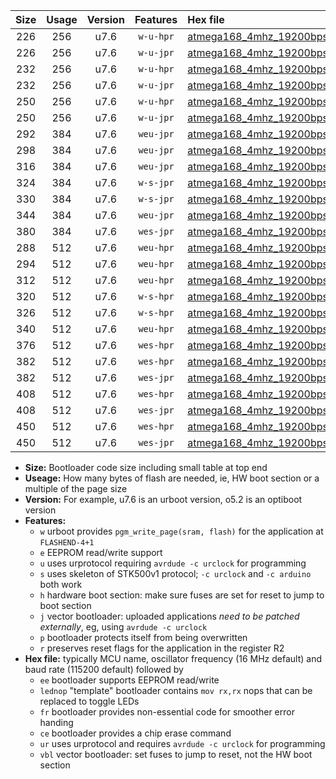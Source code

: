 |Size|Usage|Version|Features|Hex file|
|:-:|:-:|:-:|:-:|:--|
|226|256|u7.6|`w-u-hpr`|[atmega168_4mhz_19200bps_ur.hex](https://raw.githubusercontent.com/stefanrueger/urboot/main/atmega168_4mhz_19200bps_ur.hex)|
|226|256|u7.6|`w-u-jpr`|[atmega168_4mhz_19200bps_ur_vbl.hex](https://raw.githubusercontent.com/stefanrueger/urboot/main/atmega168_4mhz_19200bps_ur_vbl.hex)|
|232|256|u7.6|`w-u-hpr`|[atmega168_4mhz_19200bps_lednop_ur.hex](https://raw.githubusercontent.com/stefanrueger/urboot/main/atmega168_4mhz_19200bps_lednop_ur.hex)|
|232|256|u7.6|`w-u-jpr`|[atmega168_4mhz_19200bps_lednop_ur_vbl.hex](https://raw.githubusercontent.com/stefanrueger/urboot/main/atmega168_4mhz_19200bps_lednop_ur_vbl.hex)|
|250|256|u7.6|`w-u-hpr`|[atmega168_4mhz_19200bps_lednop_fr_ur.hex](https://raw.githubusercontent.com/stefanrueger/urboot/main/atmega168_4mhz_19200bps_lednop_fr_ur.hex)|
|250|256|u7.6|`w-u-jpr`|[atmega168_4mhz_19200bps_lednop_fr_ur_vbl.hex](https://raw.githubusercontent.com/stefanrueger/urboot/main/atmega168_4mhz_19200bps_lednop_fr_ur_vbl.hex)|
|292|384|u7.6|`weu-jpr`|[atmega168_4mhz_19200bps_ee_ur_vbl.hex](https://raw.githubusercontent.com/stefanrueger/urboot/main/atmega168_4mhz_19200bps_ee_ur_vbl.hex)|
|298|384|u7.6|`weu-jpr`|[atmega168_4mhz_19200bps_ee_lednop_ur_vbl.hex](https://raw.githubusercontent.com/stefanrueger/urboot/main/atmega168_4mhz_19200bps_ee_lednop_ur_vbl.hex)|
|316|384|u7.6|`weu-jpr`|[atmega168_4mhz_19200bps_ee_lednop_fr_ur_vbl.hex](https://raw.githubusercontent.com/stefanrueger/urboot/main/atmega168_4mhz_19200bps_ee_lednop_fr_ur_vbl.hex)|
|324|384|u7.6|`w-s-jpr`|[atmega168_4mhz_19200bps_vbl.hex](https://raw.githubusercontent.com/stefanrueger/urboot/main/atmega168_4mhz_19200bps_vbl.hex)|
|330|384|u7.6|`w-s-jpr`|[atmega168_4mhz_19200bps_lednop_vbl.hex](https://raw.githubusercontent.com/stefanrueger/urboot/main/atmega168_4mhz_19200bps_lednop_vbl.hex)|
|344|384|u7.6|`weu-jpr`|[atmega168_4mhz_19200bps_ee_lednop_fr_ce_ur_vbl.hex](https://raw.githubusercontent.com/stefanrueger/urboot/main/atmega168_4mhz_19200bps_ee_lednop_fr_ce_ur_vbl.hex)|
|380|384|u7.6|`wes-jpr`|[atmega168_4mhz_19200bps_ee_vbl.hex](https://raw.githubusercontent.com/stefanrueger/urboot/main/atmega168_4mhz_19200bps_ee_vbl.hex)|
|288|512|u7.6|`weu-hpr`|[atmega168_4mhz_19200bps_ee_ur.hex](https://raw.githubusercontent.com/stefanrueger/urboot/main/atmega168_4mhz_19200bps_ee_ur.hex)|
|294|512|u7.6|`weu-hpr`|[atmega168_4mhz_19200bps_ee_lednop_ur.hex](https://raw.githubusercontent.com/stefanrueger/urboot/main/atmega168_4mhz_19200bps_ee_lednop_ur.hex)|
|312|512|u7.6|`weu-hpr`|[atmega168_4mhz_19200bps_ee_lednop_fr_ur.hex](https://raw.githubusercontent.com/stefanrueger/urboot/main/atmega168_4mhz_19200bps_ee_lednop_fr_ur.hex)|
|320|512|u7.6|`w-s-hpr`|[atmega168_4mhz_19200bps.hex](https://raw.githubusercontent.com/stefanrueger/urboot/main/atmega168_4mhz_19200bps.hex)|
|326|512|u7.6|`w-s-hpr`|[atmega168_4mhz_19200bps_lednop.hex](https://raw.githubusercontent.com/stefanrueger/urboot/main/atmega168_4mhz_19200bps_lednop.hex)|
|340|512|u7.6|`weu-hpr`|[atmega168_4mhz_19200bps_ee_lednop_fr_ce_ur.hex](https://raw.githubusercontent.com/stefanrueger/urboot/main/atmega168_4mhz_19200bps_ee_lednop_fr_ce_ur.hex)|
|376|512|u7.6|`wes-hpr`|[atmega168_4mhz_19200bps_ee.hex](https://raw.githubusercontent.com/stefanrueger/urboot/main/atmega168_4mhz_19200bps_ee.hex)|
|382|512|u7.6|`wes-hpr`|[atmega168_4mhz_19200bps_ee_lednop.hex](https://raw.githubusercontent.com/stefanrueger/urboot/main/atmega168_4mhz_19200bps_ee_lednop.hex)|
|382|512|u7.6|`wes-jpr`|[atmega168_4mhz_19200bps_ee_lednop_vbl.hex](https://raw.githubusercontent.com/stefanrueger/urboot/main/atmega168_4mhz_19200bps_ee_lednop_vbl.hex)|
|408|512|u7.6|`wes-hpr`|[atmega168_4mhz_19200bps_ee_lednop_fr.hex](https://raw.githubusercontent.com/stefanrueger/urboot/main/atmega168_4mhz_19200bps_ee_lednop_fr.hex)|
|408|512|u7.6|`wes-jpr`|[atmega168_4mhz_19200bps_ee_lednop_fr_vbl.hex](https://raw.githubusercontent.com/stefanrueger/urboot/main/atmega168_4mhz_19200bps_ee_lednop_fr_vbl.hex)|
|450|512|u7.6|`wes-hpr`|[atmega168_4mhz_19200bps_ee_lednop_fr_ce.hex](https://raw.githubusercontent.com/stefanrueger/urboot/main/atmega168_4mhz_19200bps_ee_lednop_fr_ce.hex)|
|450|512|u7.6|`wes-jpr`|[atmega168_4mhz_19200bps_ee_lednop_fr_ce_vbl.hex](https://raw.githubusercontent.com/stefanrueger/urboot/main/atmega168_4mhz_19200bps_ee_lednop_fr_ce_vbl.hex)|

- **Size:** Bootloader code size including small table at top end
- **Useage:** How many bytes of flash are needed, ie, HW boot section or a multiple of the page size
- **Version:** For example, u7.6 is an urboot version, o5.2 is an optiboot version
- **Features:**
  + `w` urboot provides `pgm_write_page(sram, flash)` for the application at `FLASHEND-4+1`
  + `e` EEPROM read/write support
  + `u` uses urprotocol requiring `avrdude -c urclock` for programming
  + `s` uses skeleton of STK500v1 protocol; `-c urclock` and `-c arduino` both work
  + `h` hardware boot section: make sure fuses are set for reset to jump to boot section
  + `j` vector bootloader: uploaded applications *need to be patched externally*, eg, using `avrdude -c urclock`
  + `p` bootloader protects itself from being overwritten
  + `r` preserves reset flags for the application in the register R2
- **Hex file:** typically MCU name, oscillator frequency (16 MHz default) and baud rate (115200 default) followed by
  + `ee` bootloader supports EEPROM read/write
  + `lednop` "template" bootloader contains `mov rx,rx` nops that can be replaced to toggle LEDs
  + `fr` bootloader provides non-essential code for smoother error handing
  + `ce` bootloader provides a chip erase command
  + `ur` uses urprotocol and requires `avrdude -c urclock` for programming
  + `vbl` vector bootloader: set fuses to jump to reset, not the HW boot section

